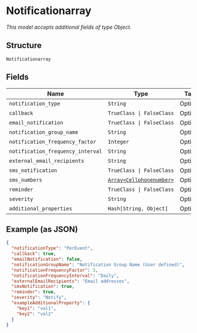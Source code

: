 
# Notificationarray

*This model accepts additional fields of type Object.*

## Structure

`Notificationarray`

## Fields

| Name | Type | Tags | Description |
|  --- | --- | --- | --- |
| `notification_type` | `String` | Optional | - |
| `callback` | `TrueClass \| FalseClass` | Optional | - |
| `email_notification` | `TrueClass \| FalseClass` | Optional | - |
| `notification_group_name` | `String` | Optional | - |
| `notification_frequency_factor` | `Integer` | Optional | - |
| `notification_frequency_interval` | `String` | Optional | - |
| `external_email_recipients` | `String` | Optional | - |
| `sms_notification` | `TrueClass \| FalseClass` | Optional | - |
| `sms_numbers` | [`Array<Cellphonenumber>`](../../doc/models/cellphonenumber.md) | Optional | - |
| `reminder` | `TrueClass \| FalseClass` | Optional | - |
| `severity` | `String` | Optional | - |
| `additional_properties` | `Hash[String, Object]` | Optional | - |

## Example (as JSON)

```json
{
  "notificationType": "PerEvent",
  "callback": true,
  "emailNotification": false,
  "notificationGroupName": "Notification Group Name (User defined)",
  "notificationFrequencyFactor": 3,
  "notificationFrequencyInterval": "Daily",
  "externalEmailRecipients": "Email addresses",
  "smsNotification": true,
  "reminder": true,
  "severity": "Notify",
  "exampleAdditionalProperty": {
    "key1": "val1",
    "key2": "val2"
  }
}
```

